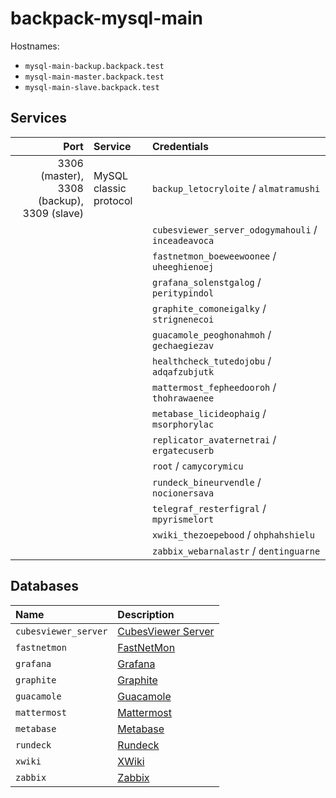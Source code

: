 # backpack-mysql-main

Hostnames:

- `mysql-main-backup.backpack.test`
- `mysql-main-master.backpack.test`
- `mysql-main-slave.backpack.test`

## Services

| Port | Service | Credentials
| ---: | :------ | :----------
| 3306 (master), 3308 (backup), 3309 (slave) | MySQL classic protocol | `backup_letocryloite` / `almatramushi`
| | | `cubesviewer_server_odogymahouli` / `inceadeavoca`
| | | `fastnetmon_boeweewoonee` / `uheeghienoej`
| | | `grafana_solenstgalog` / `peritypindol`
| | | `graphite_comoneigalky` / `strignenecoi`
| | | `guacamole_peoghonahmoh` / `gechaegiezav`
| | | `healthcheck_tutedojobu` / `adqafzubjutk`
| | | `mattermost_fepheedooroh` / `thohrawaenee`
| | | `metabase_licideophaig` / `msorphorylac`
| | | `replicator_avaternetrai` / `ergatecuserb`
| | | `root` / `camycorymicu`
| | | `rundeck_bineurvendle` / `nocionersava`
| | | `telegraf_resterfigral` / `mpyrismelort`
| | | `xwiki_thezoepebood` / `ohphahshielu`
| | | `zabbix_webarnalastr` / `dentinguarne`

## Databases

| Name | Description
| :--- | :----------
| `cubesviewer_server` | [CubesViewer Server](../../../business-intelligence/cubesviewer-server)
| `fastnetmon` | [FastNetMon](../../../network-monitoring/fastnetmon) |
| `grafana` | [Grafana](../../../grafana)
| `graphite` | [Graphite](../../../graphite-statsd)
| `guacamole` | [Guacamole](../../../guacamole/frontend)
| `mattermost` | [Mattermost](../../../mattermost)
| `metabase` | [Metabase](../../../business-intelligence/metabase)
| `rundeck` | [Rundeck](../../../rundeck)
| `xwiki` | [XWiki](../../../.playground/xwiki)
| `zabbix` | [Zabbix](../../../network-monitoring/zabbix)
